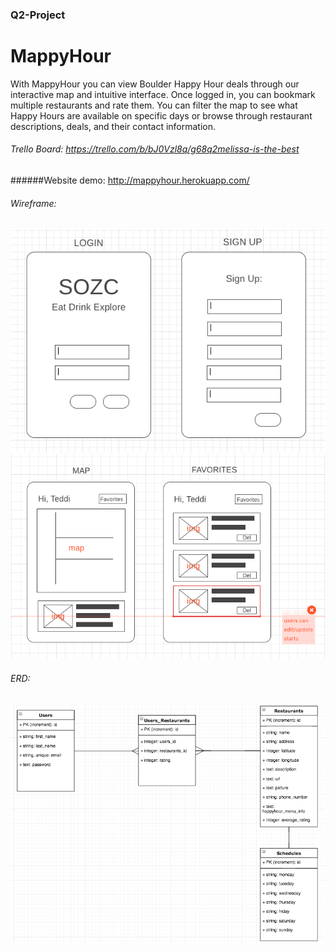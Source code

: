 ### Q2-Project

# MappyHour

With MappyHour you can view Boulder Happy Hour deals through our interactive map and intuitive interface. Once logged in, you can bookmark multiple restaurants and rate them. You can filter the map to see what Happy Hours are available on specific days or browse through restaurant descriptions, deals, and their contact information.

###### Trello Board: https://trello.com/b/bJ0Vzl8q/g68q2melissa-is-the-best
######Website demo: http://mappyhour.herokuapp.com/

###### Wireframe:
![Alt text](/README_images/wireframe1.png?raw=true)
![Alt text](/README_images/wireframe2.png?raw=true)

###### ERD:
![Alt text](/README_images/ERD.png?raw=true)
